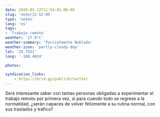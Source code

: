 ```yaml
---
date: 2020-03-12T11:54:01-06:00
slug: 'note/11-52-05'
type: 'notes'
lang: 'es'
tags:
- 'Trabajo remoto'
weather: '27.9°C'
weather-summary: 'Parcialmente Nublado'
weather-icon: 'partly-cloudy-day'
lat: '25.7551'
long: '-100.4024'

photos:

syndication_links:
    - https://brid.gy/publish/twitter
---
```

Será interesante saber con tantas personas obligadas a experimentar el trabajo remoto por primera vez, si para cuando todo se regrese a la normalidad, ¿serán capaces de volver felizmente a su rutina normal, con sus traslados y tráfico?

